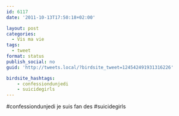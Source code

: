 ```yaml
---
id: 6117
date: '2011-10-13T17:50:18+02:00'

layout: post
categories:
  - Vis ma vie
tags:
  - tweet
format: status
publish_social: no
guid: 'http://tweets.local/?birdsite_tweet=124542491931316226'

birdsite_hashtags:
    - confessiondunjedi
    - suicidegirls
---
```


\#confessiondunjedi je suis fan des #suicidegirls
